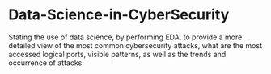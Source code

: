 # Data-Science-in-CyberSecurity
Stating the use of data science, by performing EDA, to provide a more detailed view of the most common cybersecurity attacks, what are the most accessed logical ports, visible patterns, as well as the trends and occurrence of attacks.
